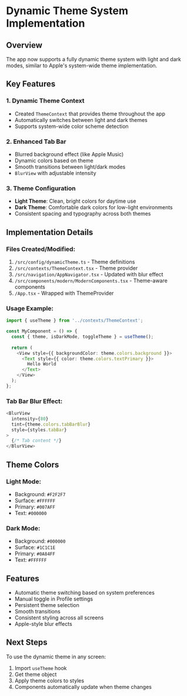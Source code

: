 # Dynamic Theme System Implementation

## Overview
The app now supports a fully dynamic theme system with light and dark modes, similar to Apple's system-wide theme implementation.

## Key Features

### 1. Dynamic Theme Context
- Created `ThemeContext` that provides theme throughout the app
- Automatically switches between light and dark themes
- Supports system-wide color scheme detection

### 2. Enhanced Tab Bar
- Blurred background effect (like Apple Music)
- Dynamic colors based on theme
- Smooth transitions between light/dark modes
- `BlurView` with adjustable intensity

### 3. Theme Configuration
- **Light Theme**: Clean, bright colors for daytime use
- **Dark Theme**: Comfortable dark colors for low-light environments
- Consistent spacing and typography across both themes

## Implementation Details

### Files Created/Modified:
1. `/src/config/dynamicTheme.ts` - Theme definitions
2. `/src/contexts/ThemeContext.tsx` - Theme provider
3. `/src/navigation/AppNavigator.tsx` - Updated with blur effect
4. `/src/components/modern/ModernComponents.tsx` - Theme-aware components
5. `/App.tsx` - Wrapped with ThemeProvider

### Usage Example:
```typescript
import { useTheme } from '../contexts/ThemeContext';

const MyComponent = () => {
  const { theme, isDarkMode, toggleTheme } = useTheme();
  
  return (
    <View style={{ backgroundColor: theme.colors.background }}>
      <Text style={{ color: theme.colors.textPrimary }}>
        Hello World
      </Text>
    </View>
  );
};
```

### Tab Bar Blur Effect:
```typescript
<BlurView 
  intensity={80} 
  tint={theme.colors.tabBarBlur}
  style={styles.tabBar}
>
  {/* Tab content */}
</BlurView>
```

## Theme Colors

### Light Mode:
- Background: `#F2F2F7`
- Surface: `#FFFFFF`
- Primary: `#007AFF`
- Text: `#000000`

### Dark Mode:
- Background: `#000000`
- Surface: `#1C1C1E`
- Primary: `#0A84FF`
- Text: `#FFFFFF`

## Features
- Automatic theme switching based on system preferences
- Manual toggle in Profile settings
- Persistent theme selection
- Smooth transitions
- Consistent styling across all screens
- Apple-style blur effects

## Next Steps
To use the dynamic theme in any screen:
1. Import `useTheme` hook
2. Get theme object
3. Apply theme colors to styles
4. Components automatically update when theme changes